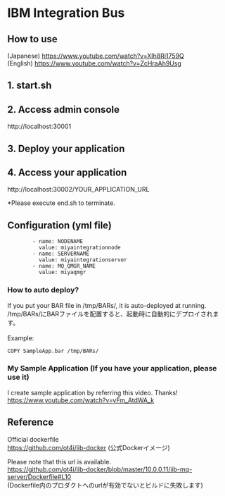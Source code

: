 # IBM Integration Bus

## How to use
(Japanese) https://www.youtube.com/watch?v=XIh8Ri1759Q  <br>
(English) https://www.youtube.com/watch?v=ZcHraAh9Usg

## 1. start.sh

## 2. Access admin console
http://localhost:30001

## 3. Deploy your application

## 4. Access your application
http://localhost:30002/YOUR_APPLICATION_URL

*Please execute end.sh to terminate.

## Configuration (yml file)
```
        - name: NODENAME
          value: miyaintegrationnode
        - name: SERVERNAME
          value: miyaintegrationserver
        - name: MQ_QMGR_NAME
          value: miyaqmgr
```

### How to auto deploy?
If you put your BAR file in /tmp/BARs/, it is auto-deployed at running. <br>
/tmp/BARs/にBARファイルを配置すると、起動時に自動的にデプロイされます。
<br><br>
Example:
```
COPY SampleApp.bar /tmp/BARs/
```
### My Sample Application (If you have your application, please use it)
I create sample application by referring this video. Thanks!<br>
https://www.youtube.com/watch?v=yFm_AtdWA_k

## Reference
Official dockerfile <br>
https://github.com/ot4i/iib-docker
(公式Dockerイメージ)

Please note that this url is available. <br>
https://github.com/ot4i/iib-docker/blob/master/10.0.0.11/iib-mq-server/Dockerfile#L10  <br>
(Dockerfile内のプロダクトへのurlが有効でないとビルドに失敗します)





